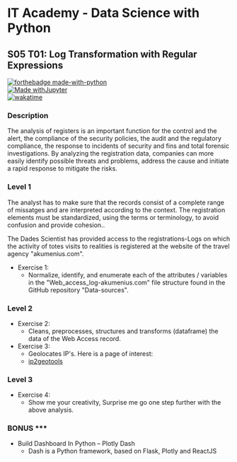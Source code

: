 # IT Academy - Data Science with Python

## S05 T01: Log Transformation with Regular Expressions

[![forthebadge made-with-python](http://ForTheBadge.com/images/badges/made-with-python.svg)](https://www.python.org/)  
[![Made withJupyter](https://img.shields.io/badge/Made%20with-Jupyter-orange?style=for-the-badge&logo=Jupyter)](https://jupyter.org/try)  
[![wakatime](https://wakatime.com/badge/github/jesussantana/Registre_de_logs.svg)](https://wakatime.com/badge/github/jesussantana/Registre_de_logs) 
### Description

The analysis of registers is an important function for the control and the alert, the compliance of the security policies, the audit and the regulatory compliance, the response to incidents of security and fins and total forensic investigations. By analyzing the registration data, companies can more easily identify possible threats and problems, address the cause and initiate a rapid response to mitigate the risks.

### Level 1

The analyst has to make sure that the records consist of a complete range of missatges and are interpreted according to the context. The registration elements must be standardized, using the terms or terminology, to avoid confusion and provide cohesion..

The Dades Scientist has provided access to the registrations-Logs on which the activity of totes visits to realities is registered at the website of the travel agency "akumenius.com".

- Exercise 1:
  - Normalize, identify, and enumerate each of the attributes / variables in the "Web_access_log-akumenius.com" file structure found in the GitHub repository "Data-sources".

### Level 2

- Exercise 2:
  - Cleans, preprocesses, structures and transforms (dataframe) the data of the Web Access record.
- Exercise 3:
  - Geolocates IP's. Here is a page of interest:
  - [ip2geotools](https://pypi.org/project/ip2geotools/)

### Level 3

- Exercise 4:
  - Show me your creativity, Surprise me go one step further with the above analysis.

### BONUS ***

- Build Dashboard In Python – Plotly Dash 
  - Dash is a Python framework, based on Flask, Plotly and ReactJS
